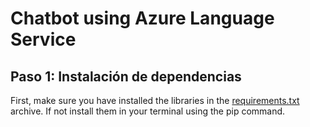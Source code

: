 # Chatbot using Azure Language Service

## Paso 1: Instalación de dependencias
First, make sure you have installed the libraries in the [requirements.txt](https://github.com/hugoArgila/chatbot_languageproject/blob/main/mi_chatbot_app/requirements.txt) archive. If not install them in your terminal using the pip command.
 
